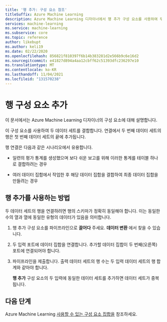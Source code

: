 ```yaml
---
title: '행 추가: 구성 요소 참조'
titleSuffix: Azure Machine Learning
description: Azure Machine Learning 디자이너에서 행 추가 구성 요소를 사용하여 두 데이터 세트를 결합하는 방법을 알아봅니다.
services: machine-learning
ms.service: machine-learning
ms.subservice: core
ms.topic: reference
author: likebupt
ms.author: keli19
ms.date: 02/22/2020
ms.openlocfilehash: 856821f810397f6b14b383281d2e566b9c6e16d2
ms.sourcegitcommit: e41827d894a4aa12cbff62c51393dfc236297e10
ms.translationtype: MT
ms.contentlocale: ko-KR
ms.lasthandoff: 11/04/2021
ms.locfileid: "131570238"
---
```

# <a name="add-rows-component"></a>행 구성 요소 추가

이 문서에서는 Azure Machine Learning 디자이너의 구성 요소에 대해 설명합니다.

이 구성 요소를 사용하여 두 데이터 세트를 결합합니다. 연결에서 두 번째 데이터 세트의 행은 첫 번째 데이터 세트의 끝에 추가됩니다.  
  
행 연결은 다음과 같은 시나리오에서 유용합니다.  
  
+ 일련의 평가 통계를 생성했으며 보다 쉬운 보고를 위해 이러한 통계를 테이블 하나로 결합하려는 경우  
  
+ 여러 데이터 집합에서 작업한 후 해당 데이터 집합을 결합하여 최종 데이터 집합을 만들려는 경우  

## <a name="how-to-use-add-rows"></a>행 추가를 사용하는 방법  

두 데이터 세트의 행을 연결하려면 행의 스키마가 정확히 동일해야 합니다. 이는 동일한 수의 열과 열에 동일한 유형의 데이터가 있음을 의미합니다.

1.  행 추가 구성 요소를 파이프라인으로 **끌어다** 주세요. **데이터 변환** 에서 찾을 수 있습니다.

2. 두 입력 포트에 데이터 집합을 연결합니다. 추가할 데이터 집합이 두 번째(오른쪽) 포트에 연결되어야 합니다. 
  
3.  파이프라인을 제출합니다. 출력 데이터 세트의 행 수는 두 입력 데이터 세트의 행 합계와 같아야 합니다.

    **행 추가** 구성 요소의 두 입력에 동일한 데이터 세트를 추가하면 데이터 세트가 중복됩니다. 

## <a name="next-steps"></a>다음 단계

Azure Machine Learning [사용할 수 있는 구성 요소 집합을](component-reference.md) 참조하세요. 